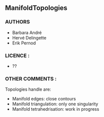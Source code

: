 ## ManifoldTopologies

### AUTHORS
 - Barbara André
 - Hervé Delingette
 - Erik Pernod

### LICENCE :
 - ??

### OTHER COMMENTS :
Topologies handle are: 
 - Manifold edges: close contours
 - Manifold triangulation: only one singularity
 - Manifold tetrahedrisation: work in progress

